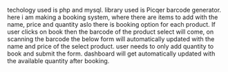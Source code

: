 techology used is php and mysql.
library used is Picqer barcode generator.
here i am making a booking system, where there are items to add with the name, price and quantity aslo there is booking option for each product.
If user clicks on book then the barcode of the product select will come, on scanning the barcode the below form will automatically updated with the name and price of the 
select product.
user needs to only add quantity to book and submit the form. dashboard will get automatically updated with the available quantity after booking.
